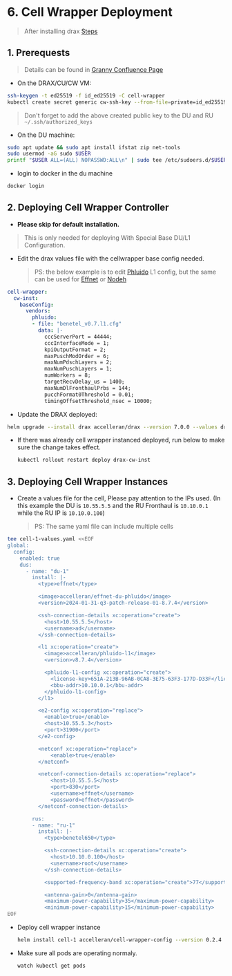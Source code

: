 # **6. Cell Wrapper Deployment**

> After installing drax [Steps](/drax-docs/drax_ng-install)

## 1. Prerequests

> Details can be found in [Granny Confluence Page](https://accelleran.atlassian.net/wiki/x/AQCXig)
- On the DRAX/CU/CW VM:
```bash
ssh-keygen -t ed25519 -f id_ed25519 -C cell-wrapper
kubectl create secret generic cw-ssh-key --from-file=private=id_ed25519 --from-file=public=id_ed25519.pub
```
  > Don't forget to add the above created public key to the DU and RU `~/.ssh/authorized_keys`

- On the DU machine:
```bash
sudo apt update && sudo apt install ifstat zip net-tools
sudo usermod -aG sudo $USER
printf "$USER ALL=(ALL) NOPASSWD:ALL\n" | sudo tee /etc/sudoers.d/$USER
```
- login to docker in the du machine
```bash
docker login
```

## 2. Deploying Cell Wrapper Controller

- **Please skip for default installation.** 
> This is only needed for deploying With Special Base DU/L1 Configuration.

- Edit the drax values file with the cellwrapper base config needed.

    > PS: the below example is to edit [Phluido](https://accelleran.atlassian.net/wiki/spaces/GS/pages/2522382337/2.2#Update.1) L1 config, but the same can be used for [Effnet](https://accelleran.atlassian.net/wiki/spaces/GS/pages/2522382337/2.2#Update) or [Nodeh](https://accelleran.atlassian.net/wiki/spaces/GS/pages/2522382337/2.2#Update.2)

```yaml
cell-wrapper:
  cw-inst:
    baseConfig:
      vendors:
        phluido:
        - file: "benetel_v0.7.l1.cfg"
          data: |-
            cccServerPort = 44444;
            cccInterfaceMode = 1;
            kpiOutputFormat = 2;
            maxPuschModOrder = 6;
            maxNumPdschLayers = 2;
            maxNumPuschLayers = 1;
            numWorkers = 8;
            targetRecvDelay_us = 1400;
            maxNumDlFronthaulPrbs = 144;
            pucchFormat0Threshold = 0.01;
            timingOffsetThreshold_nsec = 10000;
```

  - Update the DRAX deployed:
  ```bash
  helm upgrade --install drax accelleran/drax --version 7.0.0 --values drax-values.yaml --debug
  ``` 

- If there was already cell wrapper instanced deployed, run below to make sure the change takes effect.
    ```bash
    kubectl rollout restart deploy drax-cw-inst
    ```

## 3. Deploying Cell Wrapper Instances

- Create a values file for the cell, Please pay attention to the IPs used. (In this example the DU is `10.55.5.5` and the RU Fronthaul is `10.10.0.1` while the RU IP is `10.10.0.100`)

    > PS: The same yaml file can include multiple cells

```bash
tee cell-1-values.yaml <<EOF
global:
  config:
    enabled: true
    dus:
      - name: "du-1"
        install: |-
          <type>effnet</type>

          <image>accelleran/effnet-du-phluido</image>
          <version>2024-01-31-q3-patch-release-01-8.7.4</version>

          <ssh-connection-details xc:operation="create">
            <host>10.55.5.5</host>
            <username>ad</username>
          </ssh-connection-details>

          <l1 xc:operation="create">
            <image>accelleran/phluido-l1</image>
            <version>v8.7.4</version>

            <phluido-l1-config xc:operation="create">
              <license-key>651A-213B-96AB-0CA8-3E75-63F3-177D-D33F</license-key>
              <bbu-addr>10.10.0.1</bbu-addr>
            </phluido-l1-config>
          </l1>

          <e2-config xc:operation="replace">
            <enable>true</enable>
            <host>10.55.5.3</host>
            <port>31900</port>
          </e2-config>

          <netconf xc:operation="replace">
              <enable>true</enable>
          </netconf>

          <netconf-connection-details xc:operation="replace">
              <host>10.55.5.5</host>
              <port>830</port>
              <username>effnet</username>
              <password>effnet</password>
          </netconf-connection-details>

        rus:
        - name: "ru-1"
          install: |-
            <type>benetel650</type>

            <ssh-connection-details xc:operation="create">
              <host>10.10.0.100</host>
              <username>root</username>
            </ssh-connection-details>

            <supported-frequency-band xc:operation="create">77</supported-frequency-band>

            <antenna-gain>0</antenna-gain>
            <maximum-power-capability>35</maximum-power-capability>
            <minimum-power-capability>15</minimum-power-capability>
EOF
```


- Deploy cell wrapper instance
    ```bash
    helm install cell-1 accelleran/cell-wrapper-config --version 0.2.4 --values cell-1-values.yaml --debug
    ```

- Make sure all pods are operating normaly.
    ```bash
    watch kubectl get pods
    ```
